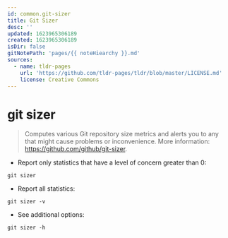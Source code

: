 ```yaml
---
id: common.git-sizer
title: Git Sizer
desc: ''
updated: 1623965306189
created: 1623965306189
isDir: false
gitNotePath: 'pages/{{ noteHiearchy }}.md'
sources:
  - name: tldr-pages
    url: 'https://github.com/tldr-pages/tldr/blob/master/LICENSE.md'
    license: Creative Commons
---
```

# git sizer

> Computes various Git repository size metrics and alerts you to any that might cause problems or inconvenience.
> More information: <https://github.com/github/git-sizer>.

- Report only statistics that have a level of concern greater than 0:

`git sizer`

- Report all statistics:

`git sizer -v`

- See additional options:

`git sizer -h`

